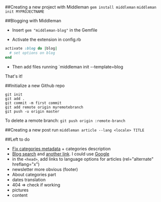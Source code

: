 ##Creating a new project with Middleman
`gem install middleman`
`middleman init MYPROJECTNAME`

##Blogging with Middleman

- Insert `gem "middleman-blog"` in the Gemfile

- Activate the extension in config.rb
```ruby
activate :blog do |blog|
  # set options on blog
end
```

- Then add files running `middleman init --template=blog

That's it!

##Initialize a new Github repo
```git
git init
git add .
git commit -m first commit
git add remote origin myremotebranch
git push -u origin master
```
To delete a remote branch:
`git push origin :remote-branch`

##Creating a new post
run `middleman article --lang <locale> TITLE`

##Left to do
- [Fix categories metadata](https://github.com/middleman/middleman/issues/1110) + categories description
- [Blog search](https://github.com/slashdotdash/jekyll-lunr-js-search) and [another link](http://forum.middlemanapp.com/t/site-search-e-g-via-lunr/1334). I could use [Google](https://www.google.com/cse/create/new)
- in the `<head>`, add links to language options for articles (rel="alternate" hreflang="x")
- newsletter more obvious (footer)
- About categories part 
- dates translation
- 404 => check if working
- pictures
- content